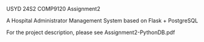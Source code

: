 USYD 24S2 COMP9120 Assignment2

A Hospital Administrator Management System based on Flask + PostgreSQL

For the project description, please see Assignment2-PythonDB.pdf
